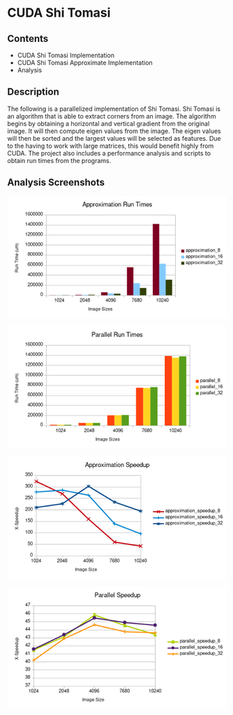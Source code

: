 # CUDA Shi Tomasi
Contents
--------

* CUDA Shi Tomasi Implementation
* CUDA Shi Tomasi Approximate Implementation
* Analysis

Description
-----------

The following is a parallelized implementation of Shi Tomasi. Shi Tomasi is an algorithm that is able to extract corners from an image. The algorithm begins by obtaining a horizontal and vertical gradient from the original image. It will then compute eigen values from the image. The eigen values will then be sorted and the largest values will be selected as features. Due to the having to work with large matrices, this would benefit highly from CUDA. The project also includes a performance analysis and scripts to obtain run times from the programs. 

Analysis Screenshots
--------------------

![Approximate Implementation Run Times](/ANALYSIS/approximation_runtimes.png)

![Parallel Run Times](/ANALYSIS/parallel_runtimes.png)

![Approximate Implementation Speedup](/ANALYSIS/approximation_speedup.png)

![Parallel Run speedup](/ANALYSIS/parallel_speedup.png)

